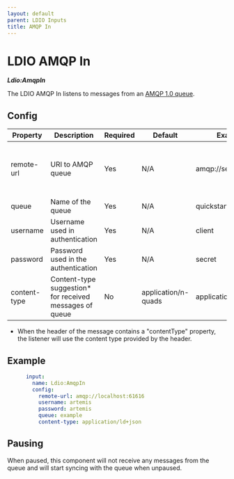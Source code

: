 ```yaml
---
layout: default
parent: LDIO Inputs
title: AMQP In
---
```


# LDIO AMQP In

***Ldio:AmqpIn***

The LDIO AMQP In listens to messages from
an [AMQP 1.0 queue](https://www.amqp.org/resources/specifications).

## Config

| Property     | Description                                             | Required | Default             | Example             | Supported values                                                                                                                                 |
|--------------|---------------------------------------------------------|----------|---------------------|---------------------|--------------------------------------------------------------------------------------------------------------------------------------------------|
| remote-url   | URI to AMQP queue                                       | Yes      | N/A                 | amqp://server:61616 | In line with `amqp[s]://hostname:port[?option=value[&option2=value...]]` or `amqpws[s]://hostname:port[/path][?option=value[&option2=value...]]` |
| queue        | Name of the queue                                       | Yes      | N/A                 | quickstart-events   | String                                                                                                                                           |
| username     | Username used in authentication                         | Yes      | N/A                 | client              | String                                                                                                                                           |
| password     | Password used in the authentication                     | Yes      | N/A                 | secret              | String                                                                                                                                           |
| content-type | Content-type suggestion* for received messages of queue | No       | application/n-quads | application/n-quads | Any content type supported by Apache Jena                                                                                                        |

* When the header of the message contains a "contentType" property, the listener will use the content type provided by the header.

## Example

```yaml
      input:
        name: Ldio:AmqpIn
        config:
          remote-url: amqp://localhost:61616
          username: artemis
          password: artemis
          queue: example
          content-type: application/ld+json
```

## Pausing

When paused, this component will not receive any messages from the queue and will start syncing with the queue when unpaused.